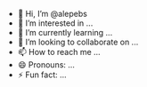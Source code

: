 - 👋 Hi, I’m @alepebs
- 👀 I’m interested in ...
- 🌱 I’m currently learning ...
- 💞️ I’m looking to collaborate on ...
- 📫 How to reach me ...
- 😄 Pronouns: ...
- ⚡ Fun fact: ...

<!---
alepebs/alepebs is a ✨ special ✨ repository because its `README.md` (this file) appears on your GitHub profile.
You can click the Preview link to take a look at your changes.
--->
